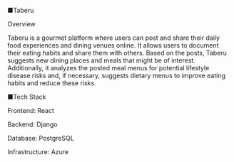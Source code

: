 ■Taberu

Overview

Taberu is a gourmet platform where users can post and share their daily food experiences and dining venues online. It allows users to document their eating habits and share them with others. Based on the posts, Taberu suggests new dining places and meals that might be of interest. Additionally, it analyzes the posted meal menus for potential lifestyle disease risks and, if necessary, suggests dietary menus to improve eating habits and reduce these risks.

■Tech Stack

Frontend: React

Backend: Django

Database: PostgreSQL

Infrastructure: Azure
